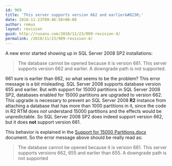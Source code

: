 ```yaml
---
id: 969
title: 'This server supports version 662 and earlier&#8230;'
date: 2010-11-23T09:46:58+00:00
author: remus
layout: revision
guid: http://rusanu.com/2010/11/23/909-revision-4/
permalink: /2010/11/23/909-revision-4/
---
```

A new error started showing up in SQL Server 2008 SP2 installations:

> The database cannot be opened because it is version 661. This server supports version 662 and earlier. A downgrade path is not supported.

661 sure is earlier than 662, so what seems to be the problem? This error message is a bit misleading. SQL Server 2008 supports database version 655 and earlier. But with support for 15000 partitions in SQL Server 2008 SP2, databases enabled for 15000 partitions are upgraded to version 662. This upgrade is necessary to prevent an SQL Server 2008 **R2** instance from attaching a database that has more than 1000 partitions in it, since the code in R2 RTM does _not_ understand 15000 partitions and the effects would be unpredictable. So SQL Server 2008 SP2 does indeed support version 662, but it does **not** support version 661.

This behavior is explained in the <a href="http://download.microsoft.com/download/B/E/1/BE1AABB3-6ED8-4C3C-AF91-448AB733B1AF/Support_for_15000_Partitions.docx" target="_blank">Support for 15000 Partitions.docx</a> document. So the error message above should be really read as:

> The database cannot be opened because it is version 661. This server supports versions 662, 655 and earlier than 655. A downgrade path is not supported